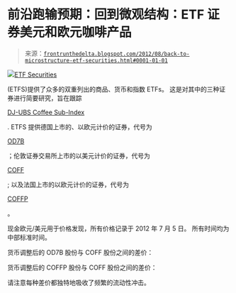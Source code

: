 <!--yml

类别: 未分类

日期: 2024 年 5 月 12 日 23:27:46

-->

# 前沿跑输预期：回到微观结构：ETF 证券美元和欧元咖啡产品

> 来源：[`frontrunthedelta.blogspot.com/2012/08/back-to-microstructure-etf-securities.html#0001-01-01`](https://frontrunthedelta.blogspot.com/2012/08/back-to-microstructure-etf-securities.html#0001-01-01)

![](https://blogger.googleusercontent.com/img/b/R29vZ2xl/AVvXsEiJE_VOqQfV9f0glAC-IEvjjo28AHkIjZWOaGC92OPTlNXN3rirXCNP0G-MJ_P-9xl4AyBeWxHwvoQgGlw-HhkmPKva4YRWgXcLbSwT4Q1m1_VB6NVH5bBZyP22XBK0laXLaxklJ0hwiO0/s1600/coffee_bags__35091_zoom.jpg)[ETF Securities](http://www.etfsecurities.com/)

(ETFS)提供了众多的双重列出的商品、货币和指数 ETFs。 这是对其中的三种证券进行简要研究，旨在跟踪

[DJ-UBS Coffee Sub-Index](http://finance.yahoo.com/echarts?s=%5EDJUBSKC+Interactive)

.  ETFS 提供德国上市的、以欧元计价的证券，代号为

[OD7B](http://www.bloomberg.com/quote/OD7B:GR)

；伦敦证券交易所上市的以美元计价的证券，代号为

[COFF](http://www.bloomberg.com/quote/COFF:LN)

; 以及法国上市的以欧元计价的证券，代号为

[COFFP](http://www.euronext.com/trader/summarizedmarket/stocks-8505-EN-GB00B15KXP72.html?selectedMep=1)

。

现金欧元/美元用于价格发现，所有价格记录于 2012 年 7 月 5 日。 所有时间均为中部标准时间。

货币调整后的 OD7B 股份与 COFF 股份之间的差价：

货币调整后的 COFFP 股份与 COFF 股份之间的差价：

请注意每种差价都独特地吸收了频繁的流动性冲击。
